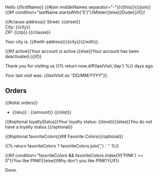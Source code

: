 Hello {{firstName}} {{#join middleNames separator="-"}}{{this}}{{/join}} {{#if condition="lastName.startsWith('S')"}}Mister{{else}}Dude{{/if}}!

{{#clause address}}
Street: {{street}}\
City: {{city}}\
ZIP: {{zip}}
{{/clause}}

Your city is: {{#with address}}{{city}}{{/with}}.

{{#if active}}Your account is active.{{else}}Your account has been deactivated.{{/if}}

Thank you for visiting us {{% return now.diff(lastVisit,'day') %}} days ago.

Your last visit was: _{{lastVisit as "DD/MM/YYYY"}}_.

## Orders

{{#olist orders}}
- {{sku}} : {{amount}}
{{/olist}}

{{#optional loyaltyStatus}}Your loyalty status: {{level}}{{else}}You do not have a loyalty status.{{/optional}}

{{#optional favoriteColors}}## Favorite Colors{{/optional}}

{{% return favoriteColors ? favoriteColors.join(',') : '' %}}

{{#if condition="favoriteColors && favoriteColors.indexOf('PINK') >= 0"}}You like PINK!{{else}}Why don't you like PINK?{{/if}}

Done.
